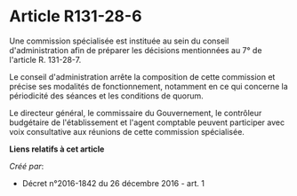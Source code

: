 # Article R131-28-6

Une commission spécialisée est instituée au sein du conseil d'administration afin de préparer les décisions mentionnées au 7°
de l'article R. 131-28-7.

Le conseil d'administration arrête la composition de cette commission et précise ses modalités de fonctionnement, notamment
en ce qui concerne la périodicité des séances et les conditions de quorum.

Le directeur général, le commissaire du Gouvernement, le contrôleur budgétaire de l'établissement et l'agent comptable
peuvent participer avec voix consultative aux réunions de cette commission spécialisée.

**Liens relatifs à cet article**

_Créé par_:

  - Décret n°2016-1842 du 26 décembre 2016 - art. 1
